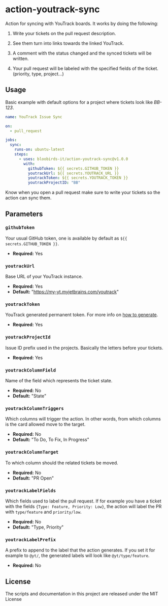 # action-youtrack-sync

Action for syncing with YouTrack boards. It works by doing the following:

1. Write your tickets on the pull request description.

2. See them turn into links towards the linked YouTrack.

3. A comment with the status changed and the synced tickets will be written.

4. Your pull request will be labeled with the specified fields of the ticket. (priority, type, project...)

## Usage

Basic example with default options for a project where tickets look like _BB-123_.

```yaml
name: YouTrack Issue Sync

on:
  - pull_request

jobs:
  sync:
    runs-on: ubuntu-latest
    steps:
      - uses: bloobirds-it/action-youtrack-sync@v1.0.0
        with:
          githubToken: ${{ secrets.GITHUB_TOKEN }}
          youtrackUrl: ${{ secrets.YOUTRACK_URL }}
          youtrackToken: ${{ secrets.YOUTRACK_TOKEN }}
          youtrackProjectID: "BB"
```

Know when you open a pull request make sure to write your tickets so the action can sync them.

## Parameters

### `githubToken`

Your usual GitHub token, one is available by default as `${{ secrets.GITHUB_TOKEN }}`.

- **Required:** Yes

### `youtrackUrl`

Base URL of your YouTrack instance.

- **Required:** Yes
- **Default:** "https://my-yt.myjetbrains.com/youtrack"

### `youtrackToken`

YouTrack generated permanent token. For more info on [how to generate](https://www.jetbrains.com/help/youtrack/standalone/Manage-Permanent-Token.html).

- **Required:** Yes

### `youtrackProjectId`

Issue ID prefix used in the projects. Basically the letters before your tickets.

- **Required:** Yes

### `youtrackColumnField`

Name of the field which represents the ticket state.

- **Required:** No
- **Default:** "State"

### `youtrackColumnTriggers`

Which columns will trigger the action. In other words, from which columns is the card allowed move to the target.

- **Required:** No
- **Default:** "To Do, To Fix, In Progress"

### `youtrackColumnTarget`

To which column should the related tickets be moved.

- **Required:** No
- **Default:** "PR Open"

### `youtrackLabelFields`

Which fields used to label the pull request.
If for example you have a ticket with the fields `{Type: Feature, Priority: Low}`, the action will label the PR with `type/feature` and `priority/low`.

- **Required:** No
- **Default:** "Type, Priority"

### `youtrackLabelPrefix`

A prefix to append to the label that the action generates. If you set it for example to `@yt/`, the generated labels will look like `@yt/type/feature`.

- **Required:** No

## License

The scripts and documentation in this project are released under the MIT License
